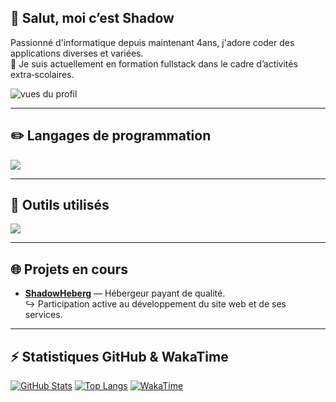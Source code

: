 ## 👋 Salut, moi c’est Shadow

Passionné d'informatique depuis maintenant 4ans, j'adore coder des applications diverses et variées. <br/>
🚀 Je suis actuellement en formation fullstack dans le cadre d’activités extra‑scolaires.

<p align="left">
  <img src="https://komarev.com/ghpvc/?username=shadow-developper&label=Vues%20du%20profil&color=0e75b6&style=flat" alt="vues du profil" />
</p>

---

## ✏️ Langages de programmation

<a href="#">[![](https://skillicons.dev/icons?i=html,css,js,react,nodejs&theme=dark)](https://github.com/shadow-developper)</a>

---

## 🧰 Outils utilisés

<a href="#">[![](https://skillicons.dev/icons?i=vscode,mongodb,postman,github,discord&theme=dark)](https://github.com/shadow-developper)</a>

---

## 🌐 Projets en cours

- **[ShadowHeberg](https://shadowheberg.com)** — Hébergeur payant de qualité.  
  ↪ Participation active au développement du site web et de ses services.

---

## ⚡ Statistiques GitHub & WakaTime

<a href="#">![GitHub Stats](https://github-readme-stats.vercel.app/api?username=shadow-developper&theme=tokyonight&show_icons=true&hide_border=true&line_height=24)</a>
<a href="#">![Top Langs](https://github-readme-stats.vercel.app/api/top-langs/?username=shadow-developper&layout=compact&theme=tokyonight&hide_border=true)</a>
<a href="#">![WakaTime](https://github-readme-stats.vercel.app/api/wakatime?username=shadow_developper&theme=tokyonight&layout=compact&hide_border=true&langs_count=6)</a>
